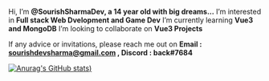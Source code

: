 Hi, I’m **@SourishSharmaDev, a 14 year old with big dreams...**
I’m interested in **Full stack Web Dvelopment and Game Dev**
I’m currently learning **Vue3 and MongoDB**
I’m looking to collaborate on **Vue3 Projects**

If any advice or invitations, please reach me out on **Email : sourishdevsharma@gmail.com , Discord : back#7684**

[![Anurag's GitHub stats](https://github-readme-stats.vercel.app/api?username=SourishSharmaDev&show_icons=true&theme=dracula))](https://github.com/anuraghazra/github-readme-stats)


<!---
SourishSharmaDev/SourishSharmaDev is a ✨ special ✨ repository because its `README.md` (this file) appears on your GitHub profile.
You can click the Preview link to take a look at your changes.
--->
